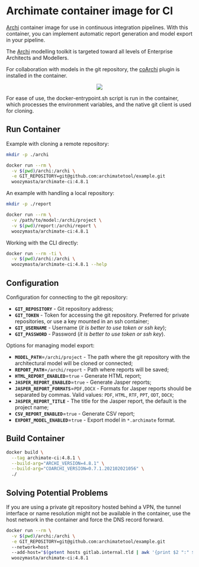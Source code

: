 # Archimate container image for CI

[Archi][Archi repository] container image for use in continuous integration
pipelines. With this container, you can implement automatic report generation
and model export in your pipeline.

The [Archi][] modelling toolkit is targeted toward all levels of Enterprise
Architects and Modellers.

For collaboration with models in the git repository, the [coArchi][] plugin
is installed in the container.

<p align="center" width="100%">
  <img src="https://raw.githubusercontent.com/WoozyMasta/archimate-ci-image/master/scheme.png" />
</p>

For ease of use, the docker-entrypoint.sh script is run in the container,
which processes the environment variables, and the native git client is used
for cloning.

## Run Container

Example with cloning a remote repository:

```bash
mkdir -p ./archi

docker run --rm \
  -v $(pwd)/archi:/archi \
  -e GIT_REPOSITORY=git@github.com:archimatetool/example.git
  woozymasta/archimate-ci:4.8.1
```

An example with handling a local repository:

```bash
mkdir -p ./report

docker run --rm \
  -v /path/to/model:/archi/project \
  -v $(pwd)/report:/archi/report \
  woozymasta/archimate-ci:4.8.1
```

Working with the CLI directly:

```bash
docker run --rm -ti \
  -v $(pwd)/archi:/archi \
  woozymasta/archimate-ci:4.8.1 --help
```

## Configuration

Configuration for connecting to the git repository:

* **`GIT_REPOSITORY`** - Git repository address;
* **`GIT_TOKEN`** - Token for accessing the git repository. Preferred
  for private repositories, or use a key mounted in an ssh container;
* **`GIT_USERNAME`** - Username (_it is better to use token or ssh key_);
* **`GIT_PASSWORD`** - Password (_it is better to use token or ssh key_).

Options for managing model export:

* **`MODEL_PATH`**=`/archi/project` - The path where the git repository with
  the architectural model will be cloned or connected;
* **`REPORT_PATH`**=`/archi/report` - Path where reports will be saved;
* **`HTML_REPORT_ENABLED`**=`true` - Generate HTML report;
* **`JASPER_REPORT_ENABLED`**=`true` - Generate Jasper reports;
* **`JASPER_REPORT_FORMATS`**=`PDF,DOCX` - Formats for Jasper reports should be
  separated by commas. Valid values: `PDF`, `HTML`, `RTF`, `PPT`, `ODT`, `DOCX`;
* **`JASPER_REPORT_TITLE`** - The title for the Jasper report, the default is
  the project name;
* **`CSV_REPORT_ENABLED`**=`true` - Generate CSV report;
* **`EXPORT_MODEL_ENABLED`**=`true` - Export model in `*.archimate` format.

## Build Container

```bash
docker build \
  --tag archimate-ci:4.8.1 \
  --build-arg="ARCHI_VERSION=4.8.1" \
  --build-arg="COARCHI_VERSION=0.7.1.202102021056" \
  ./
```

## Solving Potential Problems

If you are using a private git repository hosted behind a VPN, the tunnel
interface or name resolution might not be available in the container, use the
host network in the container and force the DNS record forward.

```bash
docker run --rm \
  -v $(pwd)/archi:/archi \
  -e GIT_REPOSITORY=git@github.com:archimatetool/example.git
  --network=host
  --add-host="$(getent hosts gitlab.internal.tld | awk '{print $2 ":" $1}')"
  woozymasta/archimate-ci:4.8.1
```

<!-- links -->

[Archi]: https://www.archimatetool.com "The Open Source modelling toolkit for creating ArchiMate models and sketches."
[Archi repository]: https://github.com/archimatetool/archi "Archi: ArchiMate Modelling Tool "
[coArchi]: https://github.com/archimatetool/archi-modelrepository-plugin "coArchi – Model Collaboration for Archi"
